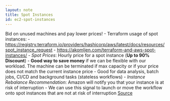 ```yaml
---
layout: note
title: Spot Instances
id: ec2-spot-instances
---
```



Bid on unused machines and pay lower prices!
	- Terraform usage of spot instances:
		- https://registry.terraform.io/providers/hashicorp/aws/latest/docs/resources/spot_instance_request
		- https://akomljen.com/terraform-and-aws-spot-instances/
	- _Spot Prices_: Hourly price for a spot instance (**Up to 90% Discount**)
	- **Good way to save money** if we can be flexible with our workload. The machine can be terminated if max capacity or if your price does not match the current instance price
	- Good for data analysis, batch jobs, CI/CD and background tasks (stateless workflows)
	- _Instance Rebalance Recommendation_: Amazon will notify you that your instance is at risk of interruption
		- We can use this signal to launch or move the workflow onto spot instances that are not at risk of interruption [Source](https://docs.aws.amazon.com/AWSEC2/latest/UserGuide/spot-best-practices.html)